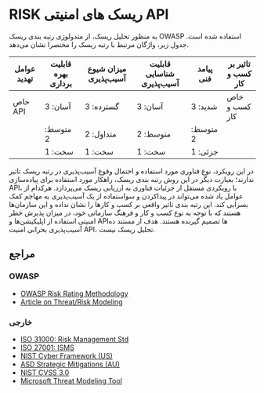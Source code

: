# RISK ریسک های امنیتی API

به منظور تحلیل ریسک، از متدولوژی رتبه بندی ریسک OWASP استفاده شده است.
جدول زیر، واژگان مرتبط با رتبه ریسک را مختصرا نشان می‌دهد.

| عوامل تهدید    | قابلیت بهره برداری | میزان شیوع آسیب‌پذیری | قابلیت شناسایی آسیب‌پذیری | پیامد فنی  | تاثیر بر کسب و کار   |
|----------------|--------------------|-----------------------|----------------------------|------------|----------------------|
| خاص API        | آسان: 3            | گسترده: 3             | آسان: 3                    | شدید: 3    | خاص کسب و کار        |
|                | متوسط: 2           | متداول: 2             | متوسط: 2                   | متوسط: 2   |                      |
|                | سخت: 1             | سخت: 1                | سخت: 1                     | جزئی: 1    |                      |

در این رویکرد، نوع فناوری مورد استفاده و احتمال وقوع آسیب‌پذیری در رتبه ریسک تاثیر ندارند؛ بعبارت دیگر در این روش رتبه بندی ریسک، راهکار مورد استفاده برای ‌‌‌‌پیاده‌سازی API، با رویکردی مستقل از جزئیات فناوری به ارزیابی ریسک می‌پردازد. هرکدام از عوامل یاد شده می‌تواند در پیداکردن و سواستفاده از یک آسیب‌پذیری به مهاجم کمک بسزایی کند. این رتبه بندی تاثیر واقعی بر کسب و کارها را نشان نداده و این سازمان‌ها هستند که با توجه به نوع کسب و کار و فرهنگ سازمانی خود، در میزان پذیرش خطر امنیتی استفاده از اپلیکیشن‌ها و APIها تصمیم گیرنده هستند. هدف از مستند ده آسیب‌پذیری بحرانی امنیت API، تحلیل ریسک نیست.

## مراجع

### OWASP

-	[OWASP Risk Rating Methodology][1]
-	[Article on Threat/Risk Modeling][2]

### خارجی

-	[ISO 31000: Risk Management Std][3]
-	[ISO 27001: ISMS][4]
-	[NIST Cyber Framework (US)][5]
-	[ASD Strategic Mitigations (AU)][6]
-	[NIST CVSS 3.0][7]
-	[Microsoft Threat Modeling Tool][8]

[1]: https://owasp.org/www-project-risk-assessment-framework/
[2]: https://owasp.org/www-community/Threat_Modeling
[3]: https://www.iso.org/iso-31000-risk-management.html
[4]: https://www.iso.org/isoiec-27001-information-security.html
[5]: https://www.nist.gov/cyberframework
[6]: https://www.asd.gov.au/infosec/mitigationstrategies.htm
[7]: https://nvd.nist.gov/vuln-metrics/cvss/v3-calculator
[8]: https://www.microsoft.com/en-us/download/details.aspx?id=49168